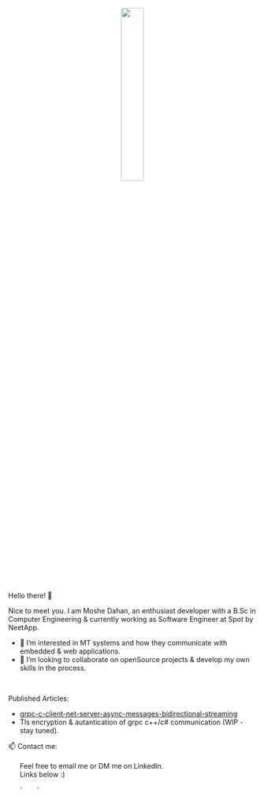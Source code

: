
<p align="center"> 
<img src=https://raw.githubusercontent.com/gist/ZviMints/21c598c659081f9c0866e29a00bc2468/raw/05205bd01a980bfaaf4b81b8e5264d9fc127f73f/welcome.gif width="30%" ></p>



Hello there! 👋

Nice to meet you. I am Moshe Dahan, an enthusiast developer with a B.Sc in Computer Engineering & currently working as Software Engineer at Spot by NeetApp.
- 👀 I’m interested in MT systems and how they communicate with embedded & web applications. 
- 🙌 I’m looking to collaborate on openSource projects & develop my own skills in the process.
<p><br/></p>

Published Articles:
-  [grpc-c-client-net-server-async-messages-bidirectional-streaming](https://medium.com/@dahanmoshe1991/grpc-c-client-net-server-async-messages-bidirectional-streaming-b99232f42020)
-  Tls encryption & autantication of grpc c++/c# communication (WIP - stay tuned).

📫 Contact me:<br/><br/>
&nbsp; &nbsp;&nbsp; &nbsp;Feel free to email me or DM me on LinkedIn.
<br/> &nbsp; &nbsp;&nbsp; &nbsp;Links below :) <br/><br/>
&nbsp; &nbsp;&nbsp; &nbsp;[<img src="https://cdn3.iconfinder.com/data/icons/social-messaging-ui-color-line/245532/116-512.png" align="center" width="3%">](mailto:dahanmoshe1991@gmail.com) 
&nbsp; &nbsp;
[<img src="https://www.vectorico.com/wp-content/uploads/2018/02/LinkedIn-Icon-Square.png" align="center" width="3%">](https://www.linkedin.com/in/moshe-dahan-8a08b6175/)




<!---
dahanmoshe1991/dahanmoshe1991 is a ✨ special ✨ repository because its `README.md` (this file) appears on your GitHub profile.
You can click the Preview link to take a look at your changes.
--->
